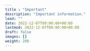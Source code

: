 ```yaml
---
title : "Important"
description: "Important information."
lead: ""
date: 2022-12-07T09:00:00+00:00
lastmod: 2022-12-07T09:00:00+00:00
draft: false
images: []
weight: 200
---
```


